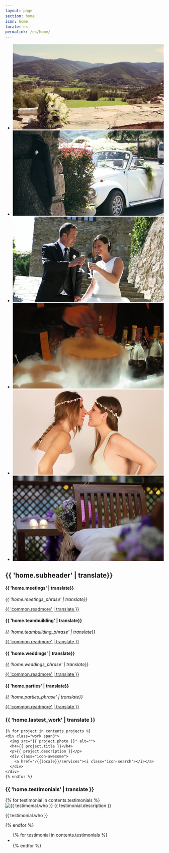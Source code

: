 ```yaml
---
layout: page
section: home 
icon: home
locale: es
permalink: /es/home/
---
```


<!-- Slider -->
<div class="slider">
  <div class="container">
    <div class="row">
      <div class="span10 offset1">
        <div class="flexslider">
          <ul class="slides">
            <li data-thumb="/assets/images/slider/1.jpg">
              <img src="/assets/images/slider/1.jpg">
            </li>
            <li data-thumb="/assets/images/slider/2.jpg">
              <img src="/assets/images/slider/2.jpg">
            </li>
            <li data-thumb="/assets/images/slider/5.jpg">
              <img src="/assets/images/slider/5.jpg">
            </li>
            <li data-thumb="/assets/images/slider/3.jpg">
              <img src="/assets/images/slider/3.jpg">
            </li>
            <li data-thumb="/assets/images/slider/4.jpg">
              <img src="/assets/images/slider/4.jpg">
            </li>
            <li data-thumb="/assets/images/slider/6.jpg">
              <img src="/assets/images/slider/6.jpg">
            </li>
          </ul>
        </div>
      </div>
    </div>
  </div>
</div>

<!-- Site Description -->
<div class="presentation container">
  <h2>{{ 'home.subheader' | translate}}</h2>
</div>

<!-- Services -->
<div class="what-we-do container">
  <div class="row">
    <div class="service span3">
      <div class="icon-awesome">
        <i class="icon-sitemap"></i>
      </div>
      <h4>{{ 'home.meetings' | translate}}</h4>
      <p><em>{{ 'home.meetings_phrase' | translate}}</em></p>
      <a href="/{{locale}}/services">{{ 'common.readmore' | translate }}</a>
    </div>
    <div class="service span3">
      <div class="icon-awesome">
        <i class="icon-group"></i>
      </div>
      <h4>{{ 'home.teambuilding' | translate}}</h4>
      <p><em>{{ 'home.teambuilding_phrase' | translate}}</em></p>
      <a href="/{{locale}}/services">{{ 'common.readmore' | translate }}</a>
    </div>
    <div class="service span3">
      <div class="icon-awesome">
        <i class="icon-heart"></i>
      </div>
      <h4>{{ 'home.weddings' | translate}}</h4>
      <p><em>{{ 'home.weddings_phrase' | translate}}</em></p>
      <a href="/{{locale}}/services">{{ 'common.readmore' | translate }}</a>
    </div>
    <div class="service span3">
      <div class="icon-awesome">
        <i class="icon-glass"></i>
      </div>
      <h4>{{ 'home.parties' | translate}}</h4>
      <p><em>{{ 'home.parties_phrase' | translate}}</em></p>
	  <a href="/{{locale}}/services">{{ 'common.readmore' | translate }}</a>
    </div>
  </div>
</div>

<!-- Latest Work -->
<div class="portfolio container">
  <div class="portfolio-title">
    <h3>{{ 'home.lastest_work' | translate }}</h3>
  </div>
  <div class="row">
    <!--
        <a href="/assets/portfolio/work1.jpg" rel="prettyPhoto"><i class="icon-search"></i></a>
        <a href="portfolio.html"><i class="icon-link"></i></a>
	-->
        
    {% for project in contents.projects %}
    <div class="work span3">
      <img src="{{ project.photo }}" alt="">
      <h4>{{ project.title }}</h4>
      <p>{{ project.description }}</p>
      <div class="icon-awesome">
        <a href="/{{locale}}/services"><i class="icon-search"></i></a>
      </div>
    </div>
	{% endfor %}

  </div>
</div>

<!-- Testimonials -->
<div class="testimonials container">
  <div class="testimonials-title">
    <h3>{{ 'home.testimonials' | translate }}</h3>
  </div>
  <div class="row">
    <div class="testimonial-list span12">
      <div class="tabbable tabs-below">
        <div class="tab-content">
          {% for testimonial  in contents.testimonials %}
          <div class="tab-pane{% if forloop.index == 1 %} active{% endif %}" id="A{{ forloop.index }}">
            <img src="{{ testimonial.photo }}" title="{{ testimonial.who }}" alt="{{ testimonial.who }}">
            {{ testimonial.description }}
            <p><span class="violet">{{ testimonial.who }}</span></p>
          </div>
          {% endfor %}
        </div>
        <ul class="nav nav-tabs">
          {% for testimonial  in contents.testimonials %}
          <li class="{% if forloop.index == 1 %} active{% endif %}"><a href="#A{{ forloop.index }}" data-toggle="tab"></a></li>
          {% endfor %}
        </ul>
      </div>
    </div>
  </div>
</div>
